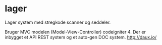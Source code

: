 # lager
Lager system med stregkode scanner og seddeler.

Bruger MVC modelen (Model-View-Controller) codeigniter 4.
Der er inbygget et API REST system og et auto-gen DOC system. http://daux.io/
